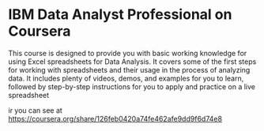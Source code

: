 # IBM Data Analyst Professional on Coursera    
This course is designed to provide you with basic working knowledge for using Excel spreadsheets for Data Analysis. It covers some of the first steps for working with spreadsheets and their usage in the process of analyzing data. It includes plenty of videos, demos, and examples for you to learn, followed by step-by-step instructions for you to apply and practice on a live spreadsheet


ir you can see at https://coursera.org/share/126feb0420a74fe462afe9dd9f6d74e8
